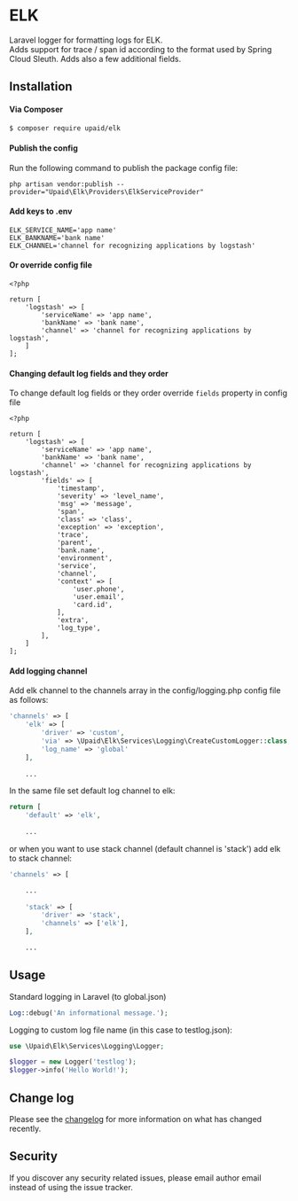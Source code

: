 # ELK

Laravel logger for formatting logs for ELK.<br/>
Adds support for trace / span id according to the format used by Spring Cloud Sleuth.
Adds also a few additional fields.

## Installation

#### Via Composer

``` bash
$ composer require upaid/elk
```

#### Publish the config

Run the following command to publish the package config file:

```
php artisan vendor:publish --provider="Upaid\Elk\Providers\ElkServiceProvider"
```

#### Add keys to .env
```
ELK_SERVICE_NAME='app name'
ELK_BANKNAME='bank name'
ELK_CHANNEL='channel for recognizing applications by logstash'
```
#### Or override config file
```
<?php

return [
    'logstash' => [
        'serviceName' => 'app name',
        'bankName' => 'bank name',
        'channel' => 'channel for recognizing applications by logstash',
    ]
];
```
#### Changing default log fields and they order
To change default log fields or they order override `fields` property in config file
```
<?php

return [
    'logstash' => [
        'serviceName' => 'app name',
        'bankName' => 'bank name',
        'channel' => 'channel for recognizing applications by logstash',
        'fields' => [
            'timestamp',
            'severity' => 'level_name',
            'msg' => 'message',
            'span',
            'class' => 'class',
            'exception' => 'exception',
            'trace',
            'parent',
            'bank.name',
            'environment',
            'service',
            'channel',
            'context' => [
                'user.phone',
                'user.email',
                'card.id',
            ],
            'extra',
            'log_type',
        ],
    ]
];
```

#### Add logging channel

Add elk channel to the channels array in the config/logging.php config file as follows:

``` php
'channels' => [
    'elk' => [
        'driver' => 'custom',
        'via' => \Upaid\Elk\Services\Logging\CreateCustomLogger::class,
        'log_name' => 'global'
    ],
    
    ...
```

In the same file set default log channel to elk:

``` php
return [
    'default' => 'elk',
    
    ...
```

or when you want to use stack channel (default channel is 'stack') add elk to stack channel:

``` php
'channels' => [

    ...
    
    'stack' => [
        'driver' => 'stack',
        'channels' => ['elk'],
    ],

    ...
```

## Usage

Standard logging in Laravel (to global.json)
``` php
Log::debug('An informational message.');
```

Logging to custom log file name (in this case to testlog.json):

``` php
use \Upaid\Elk\Services\Logging\Logger;

$logger = new Logger('testlog');
$logger->info('Hello World!');
```

## Change log

Please see the [changelog](changelog.md) for more information on what has changed recently.

## Security

If you discover any security related issues, please email author email instead of using the issue tracker.
